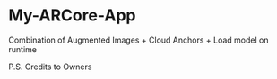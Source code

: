 # My-ARCore-App
Combination of Augmented Images + Cloud Anchors + Load model on runtime

P.S. Credits to Owners 